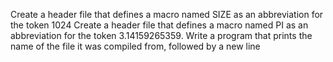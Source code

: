 Create a header file that defines a macro named SIZE as an abbreviation for the token 1024
Create a header file that defines a macro named PI as an abbreviation for the token 3.14159265359.
Write a program that prints the name of the file it was compiled from, followed by a new line
